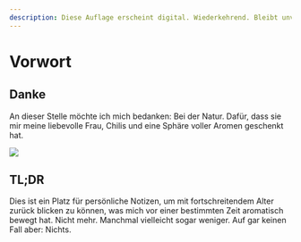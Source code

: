 ```yaml
---
description: Diese Auflage erscheint digital. Wiederkehrend. Bleibt unvollendet.
---
```


# Vorwort

## Danke

An dieser Stelle möchte ich mich bedanken: Bei der Natur. Dafür, dass sie mir meine liebevolle Frau, Chilis und eine Sphäre voller Aromen geschenkt hat.

![](https://farm8.staticflickr.com/7897/46813807871_906ab72ca3_b.jpg)

## TL;DR

Dies ist ein Platz für persönliche Notizen, um mit fortschreitendem Alter zurück blicken zu können, was mich vor einer bestimmten Zeit aromatisch bewegt hat. Nicht mehr. Manchmal vielleicht sogar weniger. Auf gar keinen Fall aber: Nichts.

